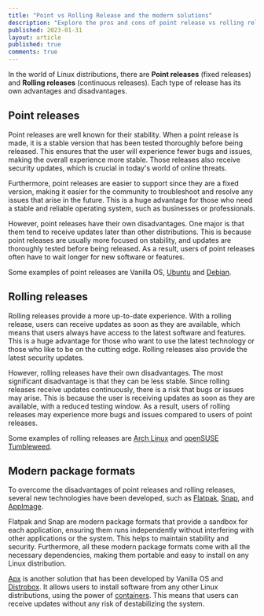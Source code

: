 ```yaml
---
title: "Point vs Rolling Release and the modern solutions"
description: "Explore the pros and cons of point release vs rolling release."
published: 2023-01-31
layout: article
published: true
comments: true
---
```


In the world of Linux distributions, there are **Point releases** (fixed releases) and **Rolling releases** (continuous releases). Each type of release has its own advantages and disadvantages.

## Point releases

Point releases are well known for their stability. When a point release is made, it is a stable version that has been tested thoroughly before being released. This ensures that the user will experience fewer bugs and issues, making the overall experience more stable. Those releases also receive security updates, which is crucial in today's world of online threats.

Furthermore, point releases are easier to support since they are a fixed version, making it easier for the community to troubleshoot and resolve any issues that arise in the future. This is a huge advantage for those who need a stable and reliable operating system, such as businesses or professionals.

However, point releases have their own disadvantages. One major is that them tend to receive updates later than other distributions. This is because point releases are usually more focused on stability, and updates are thoroughly tested before being released. As a result, users of point releases often have to wait longer for new software or features.

Some examples of point releases are Vanilla OS, [Ubuntu](https://ubuntu.com) and [Debian](https://www.debian.org/).

## Rolling releases

Rolling releases provide a more up-to-date experience. With a rolling release, users can receive updates as soon as they are available, which means that users always have access to the latest software and features. This is a huge advantage for those who want to use the latest technology or those who like to be on the cutting edge. Rolling releases also provide the latest security updates.

However, rolling releases have their own disadvantages. The most significant disadvantage is that they can be less stable. Since rolling releases receive updates continuously, there is a risk that bugs or issues may arise. This is because the user is receiving updates as soon as they are available, with a reduced testing window. As a result, users of rolling releases may experience more bugs and issues compared to users of point releases.

Some examples of rolling releases are [Arch Linux](https://www.archlinux.org/) and [openSUSE Tumbleweed](https://en.opensuse.org/Portal:Tumbleweed).

## Modern package formats

To overcome the disadvantages of point releases and rolling releases, several new technologies have been developed, such as [Flatpak](https://flatpak.org/), [Snap](https://snapcraft.io/), and [AppImage](https://appimage.org/). 

Flatpak and Snap are modern package formats that provide a sandbox for each application, ensuring them runs independently without interfering with other applications or the system. This helps to maintain stability and security. Furthermore, all these modern package formats come with all the necessary dependencies, making them portable and easy to install on any Linux distribution.

[Apx](https://vanillaos.org/2023/01/28/apx-the-unconventional-pkg-manager.html) is another solution that has been developed by Vanilla OS and [Distrobox](https://distrobox.privatedns.org/). It allows users to install software from any other Linux distributions, using the power of [containers](https://www.docker.com/resources/what-container/). This means that users can receive updates without any risk of destabilizing the system.
